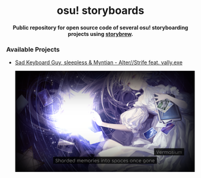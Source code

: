 <h1 align="center">
  <br/>
  osu! storyboards
  <br/>
</h1>

<h4 align="center">Public repository for open source code of several osu! storyboarding projects using <a href="https://github.com/Damnae/storybrew" target="_blank" rel="noopener noreferrer">storybrew</a>.</h4>

### Available Projects

- [Sad Keyboard Guy, sleepless & Myntian - Alter//Strife feat. vally.exe](https://github.com/vncommunityleague/vcl-osu-storyboards/tree/main/projects/2022/vnoc/AlterStrife)

  [![image](https://raw.githubusercontent.com/vncommunityleague/vcl-osu-storyboards/main/assets/images/storyboards/1881706/index.png)](https://github.com/vncommunityleague/vcl-osu-storyboards/tree/main/projects/2022/vnoc/AlterStrife)
